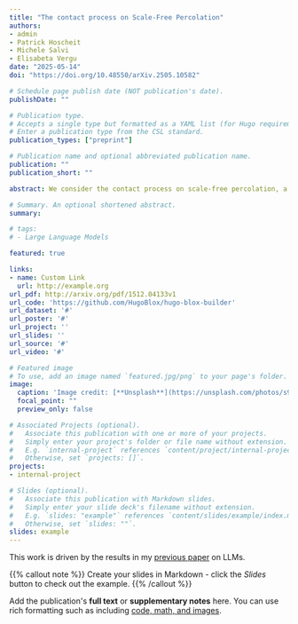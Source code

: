 ```yaml
---
title: "The contact process on Scale-Free Percolation"
authors:
- admin
- Patrick Hoscheit
- Michele Salvi
- Elisabeta Vergu 
date: "2025-05-14"
doi: "https://doi.org/10.48550/arXiv.2505.10582"

# Schedule page publish date (NOT publication's date).
publishDate: ""

# Publication type.
# Accepts a single type but formatted as a YAML list (for Hugo requirements).
# Enter a publication type from the CSL standard.
publication_types: ["preprint"]

# Publication name and optional abbreviated publication name.
publication: ""
publication_short: ""

abstract: We consider the contact process on scale-free percolation, a spatial random graph model where the degree distribution of the vertices follows a power law with exponent β. We study the extinction time τGn of the contact process on the graph restricted to a d-dimensional box of volume n, starting from full occupancy. In the regime β∈(2,3), where the degrees have finite mean but infinite variance and the graph exhibits the ultra-small world behaviour, we adapt the techniques of [Linker et al., 2021] to show that τGn is exponential in n. Our main contribution, though, deals with the case β≥3, where the degrees have finite variance and the graph is small-world. We prove that also in this case τGn grows exponentially, at least up to a logarithmic correction reflecting the sparser graph structure. The proof requires the generalization of a result from [Mountford et al., 2016] and combines a multi-scale analysis of the graph, the study of the chemical distance between vertices and percolation arguments.

# Summary. An optional shortened abstract.
summary: 

# tags:
# - Large Language Models

featured: true

links:
- name: Custom Link
  url: http://example.org
url_pdf: http://arxiv.org/pdf/1512.04133v1
url_code: 'https://github.com/HugoBlox/hugo-blox-builder'
url_dataset: '#'
url_poster: '#'
url_project: ''
url_slides: ''
url_source: '#'
url_video: '#'

# Featured image
# To use, add an image named `featured.jpg/png` to your page's folder. 
image:
  caption: 'Image credit: [**Unsplash**](https://unsplash.com/photos/s9CC2SKySJM)'
  focal_point: ""
  preview_only: false

# Associated Projects (optional).
#   Associate this publication with one or more of your projects.
#   Simply enter your project's folder or file name without extension.
#   E.g. `internal-project` references `content/project/internal-project/index.md`.
#   Otherwise, set `projects: []`.
projects:
- internal-project

# Slides (optional).
#   Associate this publication with Markdown slides.
#   Simply enter your slide deck's filename without extension.
#   E.g. `slides: "example"` references `content/slides/example/index.md`.
#   Otherwise, set `slides: ""`.
slides: example
---
```


This work is driven by the results in my [previous paper](/publication/conference-paper/) on LLMs.

{{% callout note %}}
Create your slides in Markdown - click the *Slides* button to check out the example.
{{% /callout %}}

Add the publication's **full text** or **supplementary notes** here. You can use rich formatting such as including [code, math, and images](https://docs.hugoblox.com/content/writing-markdown-latex/).
